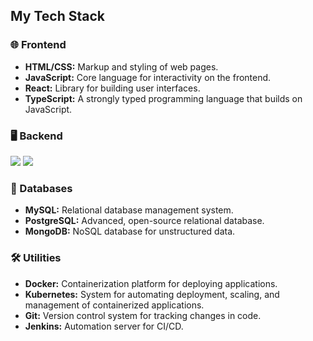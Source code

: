 ## My Tech Stack

### 🌐 Frontend
- **HTML/CSS:** Markup and styling of web pages.
- **JavaScript:** Core language for interactivity on the frontend.
- **React:** Library for building user interfaces.
- **TypeScript:** A strongly typed programming language that builds on JavaScript.

### 🖥️ Backend

<img src="https://img.shields.io/badge/Python-000000?style=for-the-badge&logo=Python&logoColor=F0FFFF"/>
<img src="https://img.shields.io/badge/Flask-000000?style=for-the-badge&logo=Flask&logoColor=F0FFFF"/>



### 💾 Databases
- **MySQL:** Relational database management system.
- **PostgreSQL:** Advanced, open-source relational database.
- **MongoDB:** NoSQL database for unstructured data.

### 🛠️ Utilities
- **Docker:** Containerization platform for deploying applications.
- **Kubernetes:** System for automating deployment, scaling, and management of containerized applications.
- **Git:** Version control system for tracking changes in code.
- **Jenkins:** Automation server for CI/CD.



